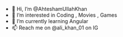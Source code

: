 - 👋 Hi, I’m @AhteshamUllahKhan
- 👀 I’m interested in Coding , Movies , Games
- 🌱 I’m currently learning Angular
- 📫 Reach me on @ali_khan_01 on IG

<!---
AhteshamUllahKhan/AhteshamUllahKhan is a ✨ special ✨ repository because its `README.md` (this file) appears on your GitHub profile.
You can click the Preview link to take a look at your changes.
--->
